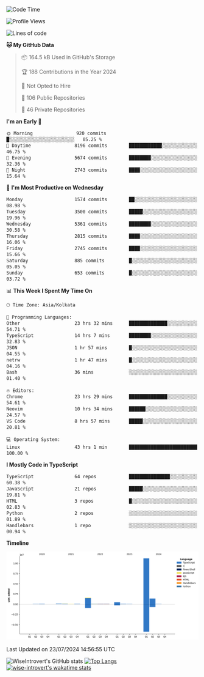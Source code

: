 <!--START_SECTION:waka-->
![Code Time](http://img.shields.io/badge/Code%20Time-1%2C958%20hrs%2036%20mins-blue)

![Profile Views](http://img.shields.io/badge/Profile%20Views-0-blue)

![Lines of code](https://img.shields.io/badge/From%20Hello%20World%20I%27ve%20Written-15.3%20million%20lines%20of%20code-blue)

**🐱 My GitHub Data** 

> 📦 164.5 kB Used in GitHub's Storage 
 > 
> 🏆 188 Contributions in the Year 2024
 > 
> 🚫 Not Opted to Hire
 > 
> 📜 106 Public Repositories 
 > 
> 🔑 46 Private Repositories 
 > 
**I'm an Early 🐤** 

```text
🌞 Morning                920 commits         █░░░░░░░░░░░░░░░░░░░░░░░░   05.25 % 
🌆 Daytime                8196 commits        ████████████░░░░░░░░░░░░░   46.75 % 
🌃 Evening                5674 commits        ████████░░░░░░░░░░░░░░░░░   32.36 % 
🌙 Night                  2743 commits        ████░░░░░░░░░░░░░░░░░░░░░   15.64 % 
```
📅 **I'm Most Productive on Wednesday** 

```text
Monday                   1574 commits        ██░░░░░░░░░░░░░░░░░░░░░░░   08.98 % 
Tuesday                  3500 commits        █████░░░░░░░░░░░░░░░░░░░░   19.96 % 
Wednesday                5361 commits        ████████░░░░░░░░░░░░░░░░░   30.58 % 
Thursday                 2815 commits        ████░░░░░░░░░░░░░░░░░░░░░   16.06 % 
Friday                   2745 commits        ████░░░░░░░░░░░░░░░░░░░░░   15.66 % 
Saturday                 885 commits         █░░░░░░░░░░░░░░░░░░░░░░░░   05.05 % 
Sunday                   653 commits         █░░░░░░░░░░░░░░░░░░░░░░░░   03.72 % 
```


📊 **This Week I Spent My Time On** 

```text
🕑︎ Time Zone: Asia/Kolkata

💬 Programming Languages: 
Other                    23 hrs 32 mins      ██████████████░░░░░░░░░░░   54.71 % 
TypeScript               14 hrs 7 mins       ████████░░░░░░░░░░░░░░░░░   32.83 % 
JSON                     1 hr 57 mins        █░░░░░░░░░░░░░░░░░░░░░░░░   04.55 % 
netrw                    1 hr 47 mins        █░░░░░░░░░░░░░░░░░░░░░░░░   04.16 % 
Bash                     36 mins             ░░░░░░░░░░░░░░░░░░░░░░░░░   01.40 % 

🔥 Editors: 
Chrome                   23 hrs 29 mins      ██████████████░░░░░░░░░░░   54.61 % 
Neovim                   10 hrs 34 mins      ██████░░░░░░░░░░░░░░░░░░░   24.57 % 
VS Code                  8 hrs 57 mins       █████░░░░░░░░░░░░░░░░░░░░   20.81 % 

💻 Operating System: 
Linux                    43 hrs 1 min        █████████████████████████   100.00 % 
```

**I Mostly Code in TypeScript** 

```text
TypeScript               64 repos            ███████████████░░░░░░░░░░   60.38 % 
JavaScript               21 repos            █████░░░░░░░░░░░░░░░░░░░░   19.81 % 
HTML                     3 repos             █░░░░░░░░░░░░░░░░░░░░░░░░   02.83 % 
Python                   2 repos             ░░░░░░░░░░░░░░░░░░░░░░░░░   01.89 % 
Handlebars               1 repo              ░░░░░░░░░░░░░░░░░░░░░░░░░   00.94 % 
```



**Timeline**

![Lines of Code chart](https://raw.githubusercontent.com/wise-introvert/wise-introvert/master/assets/bar_graph.png)


 Last Updated on 23/07/2024 14:56:55 UTC
<!--END_SECTION:waka-->

![WiseIntrovert's GitHub stats](https://github-readme-stats.vercel.app/api?username=wise-introvert&count_private=true&show_icons=true)
[![Top Langs](https://github-readme-stats.vercel.app/api/top-langs/?username=wise-introvert&langs_count=10)](https://github.com/anuraghazra/github-readme-stats)
[![wise-introvert's wakatime stats](https://github-readme-stats.vercel.app/api/wakatime?username=wiseintrovert)](https://github.com/anuraghazra/github-readme-stats)
